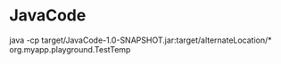 JavaCode
========

java -cp target/JavaCode-1.0-SNAPSHOT.jar:target/alternateLocation/* org.myapp.playground.TestTemp
